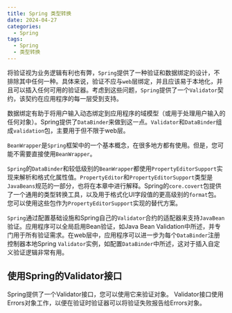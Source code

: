 ```yaml
---
title: Spring 类型转换
date: 2024-04-27
categories:
  - Spring
tags:
  - Spring
  - 类型转换
---
```


将验证视为业务逻辑有利也有弊，`Spring`提供了一种验证和数据绑定的设计，不排除其中任何一种。具体来说，验证不应与`web`层绑定，并且应该易于本地化，并且可以插入任何可用的验证器。考虑到这些问题，`Spring`提供了一个`Validator`契约，该契约在应用程序的每一层受到支持。

数据绑定有助于将用户输入动态绑定到应用程序的域模型（或用于处理用户输入的任何对象）。Spring提供了`DataBinder`来做到这一点。`Validator`和`DataBinder`组成`validation`包，主要用于但不限于web层。

`BeanWrapper`是`Spring`框架中的一个基本概念，在很多地方都有使用。但是，您可能不需要直接使用`BeanWrapper`。

`Spring`的`DataBinder`和较低级别的`BeanWrapper`都使用`PropertyEditorSupport`实现来解析和格式化属性值。`PropertyEditor`和`PropertyEditorSupport`类型是`JavaBeans`规范的一部分，也将在本章中进行解释。Spring的`core.covert`包提供了一个通用的类型转换工具，以及用于格式化UI字段值的更高级别的`format`包。您可以使用这些包作为`PropertyEditorSupport`实现的替代方案。

`Spring`通过配置基础设施和Spring自己的`Validator`合约的适配器来支持`JavaBean`验证。应用程序可以全局启用Bean验证，如Java Bean Validation中所述，并专门用于所有验证需求。在web层中，应用程序可以进一步为每个`DataBinder`注册控制器本地Spring `Validator`实例，如配置`DataBinder`中所述，这对于插入自定义验证逻辑非常有用。

## 使用Spring的Validator接口

Spring提供了一个Validator接口，您可以使用它来验证对象。 Validator接口使用Errors对象工作，以便在验证时验证器可以将验证失败报告给Errors对象。






